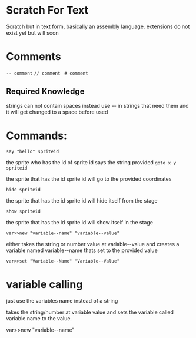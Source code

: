 # Scratch For Text
Scratch but in text form, basically an assembly language. extensions do not exist yet but will soon

# Comments
```-- comment```
```// comment ```
```# comment```

## Required Knowledge

strings can not contain spaces instead use -- in strings that need them and it will get changed to a space before used



# Commands:
```say "hello" spriteid```

the sprite who has the id of sprite id says the string provided
```goto x y spriteid```

the sprite that has the id sprite id will go to the provided coordinates

```hide spriteid```

the sprite that has the id sprite id will hide itself from the stage

```show spriteid```

the sprite that has the id sprite id will show itself in the stage

```var>>new "variable--name" "variable--value"```

either takes the string or number value at variable--value and creates a variable named variable--name thats set to the provided value


```var>>set "Variable--Name" "Variable--Value"```



# variable calling

just use the variables name instead of a string

takes the string/number at variable value and sets the variable called variable name to the value.

var>>new "variable--name"
